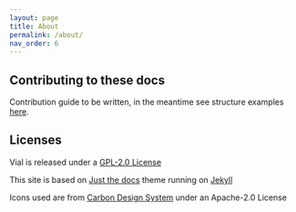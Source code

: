 ```yaml
---
layout: page
title: About
permalink: /about/
nav_order: 6
---
```


## Contributing to these docs

Contribution guide to be written, in the meantime see structure examples [here](https://pmarsceill.github.io/just-the-docs/docs/navigation-structure/).

## Licenses

Vial is released under a [GPL-2.0 License](https://github.com/vial-kb/vial-gui/blob/main/COPYING)

This site is based on [Just the docs](https://github.com/pmarsceill/just-the-docs) theme running on [Jekyll](https://github.com/jekyll)

Icons used are from [Carbon Design System](https://github.com/carbon-design-system/carbon) under an Apache-2.0 License
